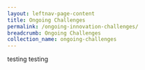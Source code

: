 ```yaml
---
layout: leftnav-page-content
title: Ongoing Challenges
permalink: /ongoing-innovation-challenges/
breadcrumb: Ongoing Challenges
collection_name: ongoing-challenges
---
```

testing testing
